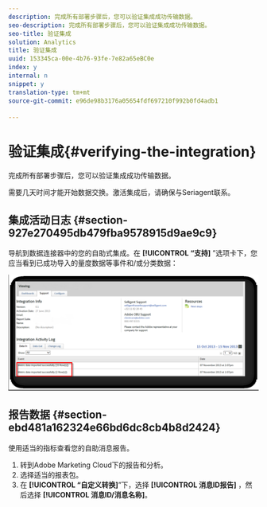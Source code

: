 ```yaml
---
description: 完成所有部署步骤后，您可以验证集成成功传输数据。
seo-description: 完成所有部署步骤后，您可以验证集成成功传输数据。
seo-title: 验证集成
solution: Analytics
title: 验证集成
uuid: 153345ca-00e-4b76-93fe-7e82a65eBC0e
index: y
internal: n
snippet: y
translation-type: tm+mt
source-git-commit: e96de98b3176a05654fdf697210f992b0fd4adb1

---
```



# 验证集成{#verifying-the-integration}

完成所有部署步骤后，您可以验证集成成功传输数据。

需要几天时间才能开始数据交换。激活集成后，请确保与Seriagent联系。

## 集成活动日志 {#section-927e270495db479fba9578915d9ae9c9}

导航到数据连接器中的您的自助式集成。在 **[!UICONTROL “支持]** ”选项卡下，您应当看到已成功导入的量度数据等事件和/或分类数据：

![](assets/selligent-verifying.png)

## 报告数据 {#section-ebd481a162324e66bd6dc8cb4b8d2424}

使用适当的指标查看您的自助消息报告。

1. 转到Adobe Marketing Cloud下的报告和分析。
1. 选择适当的报表包。
1. 在 **[!UICONTROL “自定义转换]**”下，选择 **[!UICONTROL 消息ID报告]** ，然后选择 **[!UICONTROL 消息ID/消息名称]**。

